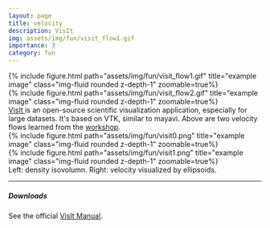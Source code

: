 ```yaml
---
layout: page
title: velocity
description: VisIt
img: assets/img/fun/visit_flow1.gif
importance: 3
category: fun
---
```


<div class="row">
    <div class="col-sm mt-3 mt-md-0">
        {% include figure.html path="assets/img/fun/visit_flow1.gif" title="example image" class="img-fluid rounded z-depth-1" zoomable=true%}
    </div>
    <div class="col-sm mt-3 mt-md-0">
        {% include figure.html path="assets/img/fun/visit_flow2.gif" title="example image" class="img-fluid rounded z-depth-1" zoomable=true%}
    </div>
</div>
<div class="caption">
    <a href="https://visit-dav.github.io/visit-website/" target="\_blank"> VisIt </a>
    is an open-source scientific visualization application, especially for large datasets. 
    It's based on VTK, similar to mayavi.
    Above are two velocity flows learned from the
    <a href="https://wiki.vis.kaust.edu.sa/training/2022-23introtovisit" target="\_blank"> workshop</a>.
</div>

<div class="row">
    <div class="col-sm mt-3 mt-md-0">
        {% include figure.html path="assets/img/fun/visit0.png" title="example image" class="img-fluid rounded z-depth-1" zoomable=true%}
    </div>
    <div class="col-sm mt-3 mt-md-0">
        {% include figure.html path="assets/img/fun/visit1.png" title="example image" class="img-fluid rounded z-depth-1" zoomable=true%}
    </div>
</div>
<div class="caption">
    Left: density isovolumn. Right: velocity visualized by ellipsoids.
</div>

------

##### <i class='fas fa-download'>**Downloads**</i>

See the official [VisIt Manual](https://visit-sphinx-github-user-manual.readthedocs.io/en/develop/tutorials/VisIt_Basics.html).